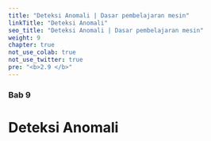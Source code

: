 ```yaml
---
title: "Deteksi Anomali | Dasar pembelajaran mesin"
linkTitle: "Deteksi Anomali"
seo_title: "Deteksi Anomali | Dasar pembelajaran mesin"
weight: 9
chapter: true
not_use_colab: true
not_use_twitter: true
pre: "<b>2.9 </b>"
---
```


### Bab 9

# Deteksi Anomali
